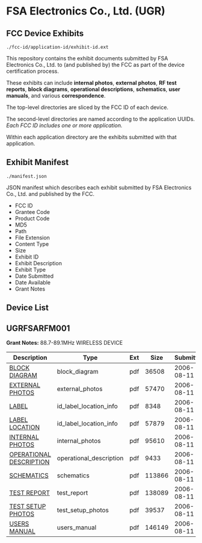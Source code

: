 # FSA Electronics Co., Ltd. (UGR)
## FCC Device Exhibits

```
./fcc-id/application-id/exhibit-id.ext
```

This repository contains the exhibit documents submitted by FSA Electronics Co., Ltd. to (and published by) the FCC as part of the device certification process.

These exhibits can include **internal photos**, **external photos**, **RF test reports**, **block diagrams**, **operational descriptions**, **schematics**, **user manuals**, and various **correspondence**.

The top-level directories are sliced by the FCC ID of each device.

The second-level directories are named according to the application UUIDs. *Each FCC ID includes one or more application.*

Within each application directory are the exhibits submitted with that application. 

## Exhibit Manifest

```
./manifest.json
```

JSON manifest which describes each exhibit submitted by FSA Electronics Co., Ltd. and published by the FCC.

- FCC ID
- Grantee Code
- Product Code
- MD5
- Path
- File Extension
- Content Type
- Size
- Exhibit ID
- Exhibit Description
- Exhibit Type
- Date Submitted
- Date Available
- Grant Notes

## Device List
## UGRFSARFM001
**Grant Notes:** 88.7-89.1MHz WIRELESS DEVICE

| Description | Type | Ext | Size | Submitted | Available |
| ----------- | ---- | --- | ---- | --------- | --------- |
| [BLOCK DIAGRAM](UGRFSARFM001/e87ab1a43a50b21fa6531297b2cee6e4/692857.pdf) | block_diagram | pdf | 36508 | 2006-08-11 | 2006-08-11 |
| [EXTERNAL PHOTOS](UGRFSARFM001/e87ab1a43a50b21fa6531297b2cee6e4/692859.pdf) | external_photos | pdf | 57470 | 2006-08-11 | 2006-08-11 |
| [LABEL](UGRFSARFM001/e87ab1a43a50b21fa6531297b2cee6e4/692860.pdf) | id_label_location_info | pdf | 8348 | 2006-08-11 | 2006-08-11 |
| [LABEL LOCATION](UGRFSARFM001/e87ab1a43a50b21fa6531297b2cee6e4/692861.pdf) | id_label_location_info | pdf | 57879 | 2006-08-11 | 2006-08-11 |
| [INTERNAL PHOTOS](UGRFSARFM001/e87ab1a43a50b21fa6531297b2cee6e4/692862.pdf) | internal_photos | pdf | 95610 | 2006-08-11 | 2006-08-11 |
| [OPERATIONAL DESCRIPTION](UGRFSARFM001/e87ab1a43a50b21fa6531297b2cee6e4/692858.pdf) | operational_description | pdf | 9433 | 2006-08-11 | 2006-08-11 |
| [SCHEMATICS](UGRFSARFM001/e87ab1a43a50b21fa6531297b2cee6e4/692863.pdf) | schematics | pdf | 113866 | 2006-08-11 | 2006-08-11 |
| [TEST REPORT](UGRFSARFM001/e87ab1a43a50b21fa6531297b2cee6e4/692864.pdf) | test_report | pdf | 138089 | 2006-08-11 | 2006-08-11 |
| [TEST SETUP PHOTOS](UGRFSARFM001/e87ab1a43a50b21fa6531297b2cee6e4/692865.pdf) | test_setup_photos | pdf | 39537 | 2006-08-11 | 2006-08-11 |
| [USERS MANUAL](UGRFSARFM001/e87ab1a43a50b21fa6531297b2cee6e4/692866.pdf) | users_manual | pdf | 146149 | 2006-08-11 | 2006-08-11 |

